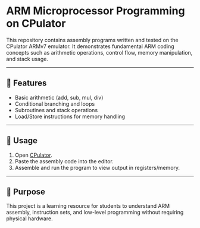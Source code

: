 # ARM Microprocessor Programming on CPulator  

This repository contains assembly programs written and tested on the CPulator ARMv7 emulator. It demonstrates fundamental ARM coding concepts such as arithmetic operations, control flow, memory manipulation, and stack usage.  

---

## 🚀 Features  
- Basic arithmetic (add, sub, mul, div)  
- Conditional branching and loops  
- Subroutines and stack operations  
- Load/Store instructions for memory handling  

---

## 🔧 Usage  
1. Open [CPulator](https://cpulator.01xz.net/?sys=arm).  
2. Paste the assembly code into the editor.  
3. Assemble and run the program to view output in registers/memory.  

---

## 📘 Purpose  
This project is a learning resource for students to understand ARM assembly, instruction sets, and low-level programming without requiring physical hardware.  
